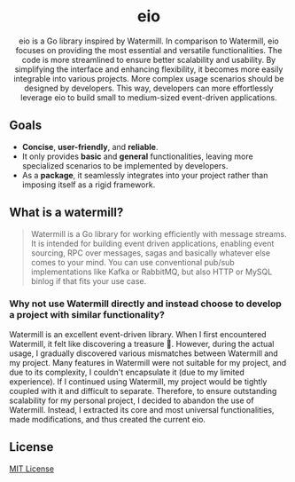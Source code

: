 <div style="text-align: center">

# eio

eio is a Go library inspired by Watermill.
In comparison to Watermill, eio focuses on providing the most essential and versatile functionalities.
The code is more streamlined to ensure better scalability and usability.
By simplifying the interface and enhancing flexibility, it becomes more easily integrable into various projects.
More complex usage scenarios should be designed by developers.
This way, developers can more effortlessly leverage eio to build small to medium-sized event-driven applications.

</div>

## Goals

* **Concise**, **user-friendly**, and **reliable**.
* It only provides **basic** and **general** functionalities, leaving more specialized scenarios to be implemented by developers.
* As a **package**, it seamlessly integrates into your project rather than imposing itself as a rigid framework.

## What is a watermill?

> Watermill is a Go library for working efficiently with message streams. It is intended for building event
> driven applications, enabling event sourcing, RPC over messages, sagas and basically whatever else comes to
> your mind. You can use conventional pub/sub implementations like Kafka or RabbitMQ, but also HTTP or
> MySQL binlog if that fits your use case.

### Why not use Watermill directly and instead choose to develop a project with similar functionality?

Watermill is an excellent event-driven library. When I first encountered Watermill, it felt like discovering a treasure 🤩.
However, during the actual usage, I gradually discovered various mismatches between Watermill and my project.
Many features in Watermill were not suitable for my project, and due to its complexity, I couldn't encapsulate it (due to my limited experience).
If I continued using Watermill, my project would be tightly coupled with it and difficult to separate. Therefore,
to ensure outstanding scalability for my personal project, I decided to abandon the use of Watermill. Instead,
I extracted its core and most universal functionalities, made modifications, and thus created the current eio.

## License

[MIT License](./LICENSE)
